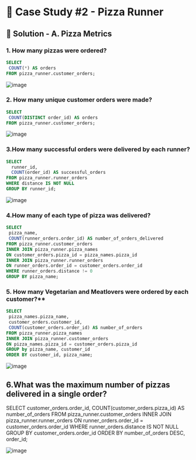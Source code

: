 # 🍕 Case Study #2 - Pizza Runner

## 🍝 Solution - A. Pizza Metrics

### 1. How many pizzas were ordered?

````sql
SELECT 
 COUNT(*) AS orders
FROM pizza_runner.customer_orders;
````
![image](https://user-images.githubusercontent.com/104872221/226990597-f58bf79d-6948-4f47-8a57-da0235f3b5c2.png)

### 2. How many unique customer orders were made?
````sql
SELECT 
 COUNT(DISTINCT order_id) AS orders
FROM pizza_runner.customer_orders;
````
![image](https://user-images.githubusercontent.com/104872221/226999349-77527194-1a44-4a51-8475-9fe76ffbc344.png)

### 3.How many successful orders were delivered by each runner?
````sql
SELECT 
  runner_id, 
  COUNT(order_id) AS successful_orders
FROM pizza_runner.runner_orders
WHERE distance IS NOT NULL
GROUP BY runner_id;
````
![image](https://user-images.githubusercontent.com/104872221/227003593-18866403-ba42-4e46-97af-defe49439ef8.png)



### 4.How many of each type of pizza was delivered?

````sql
SELECT 
 pizza_name,
 COUNT(runner_orders.order_id) AS number_of_orders_delivered
FROM pizza_runner.customer_orders 
INNER JOIN pizza_runner.pizza_names
ON customer_orders.pizza_id = pizza_names.pizza_id
INNER JOIN pizza_runner.runner_orders
ON runner_orders.order_id = customer_orders.order_id
WHERE runner_orders.distance != 0
GROUP BY pizza_name;
````

### 5. How many Vegetarian and Meatlovers were ordered by each customer?**

````sql
SELECT 
 pizza_names.pizza_name,
 customer_orders.customer_id,
 COUNT(customer_orders.order_id) AS number_of_orders
FROM pizza_runner.pizza_names
INNER JOIN pizza_runner.customer_orders
ON pizza_names.pizza_id = customer_orders.pizza_id
GROUP by pizza_name, customer_id
ORDER BY customer_id, pizza_name;
````

![image](https://user-images.githubusercontent.com/104872221/227732283-eb194679-0bdc-4be2-8636-53f8c327768c.png)

## 6.What was the maximum number of pizzas delivered in a single order?

SELECT 
 customer_orders.order_id,
 COUNT(customer_orders.pizza_id) AS number_of_orders
FROM pizza_runner.customer_orders
INNER JOIN pizza_runner.runner_orders
ON runner_orders.order_id = customer_orders.order_id
WHERE runner_orders.distance  IS NOT NULL
GROUP BY customer_orders.order_id
ORDER BY number_of_orders DESC, order_id;

![image](https://user-images.githubusercontent.com/104872221/227737228-9ba30b4f-a64c-46ad-9aec-63b341547298.png)


